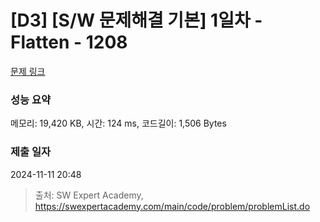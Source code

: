 # [D3] [S/W 문제해결 기본] 1일차 - Flatten - 1208 

[문제 링크](https://swexpertacademy.com/main/code/problem/problemDetail.do?contestProbId=AV139KOaABgCFAYh) 

### 성능 요약

메모리: 19,420 KB, 시간: 124 ms, 코드길이: 1,506 Bytes

### 제출 일자

2024-11-11 20:48



> 출처: SW Expert Academy, https://swexpertacademy.com/main/code/problem/problemList.do